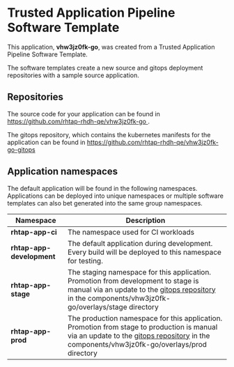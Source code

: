 # Trusted Application Pipeline Software Template

This application, **vhw3jz0fk-go**, was created from a Trusted Application Pipeline Software Template.

The software templates create a new source and gitops deployment repositories with a sample source application. 

## Repositories

The source code for your application can be found in [https://github.com/rhtap-rhdh-qe/vhw3jz0fk-go ](https://github.com/rhtap-rhdh-qe/vhw3jz0fk-go ).
 
The gitops repository, which contains the kubernetes manifests for the application can be found in 
[https://github.com/rhtap-rhdh-qe/vhw3jz0fk-go-gitops ](https://github.com/rhtap-rhdh-qe/vhw3jz0fk-go-gitops ) 

## Application namespaces 

The default application will be found in the following namespaces. Applications can be deployed into unique namespaces or multiple software templates can also bet generated into the same group namespaces.  

|  Namespace   |  Description   |  
| -------- | -------- |
| **rhtap-app-ci** | The namespace used for CI workloads |
| **rhtap-app-development** | The default application during development. Every build will be deployed to this namespace for testing. |
| **rhtap-app-stage** | The staging namespace for this application. Promotion from development to stage is manual via an update to the [gitops repository](https://github.com/rhtap-rhdh-qe/vhw3jz0fk-go-gitops ) in the components/vhw3jz0fk-go/overlays/stage directory |
| **rhtap-app-prod** | The production namespace for this application. Promotion from stage to production is manual via an update to the [gitops repository](https://github.com/rhtap-rhdh-qe/vhw3jz0fk-go-gitops ) in the components/vhw3jz0fk-go/overlays/prod directory |